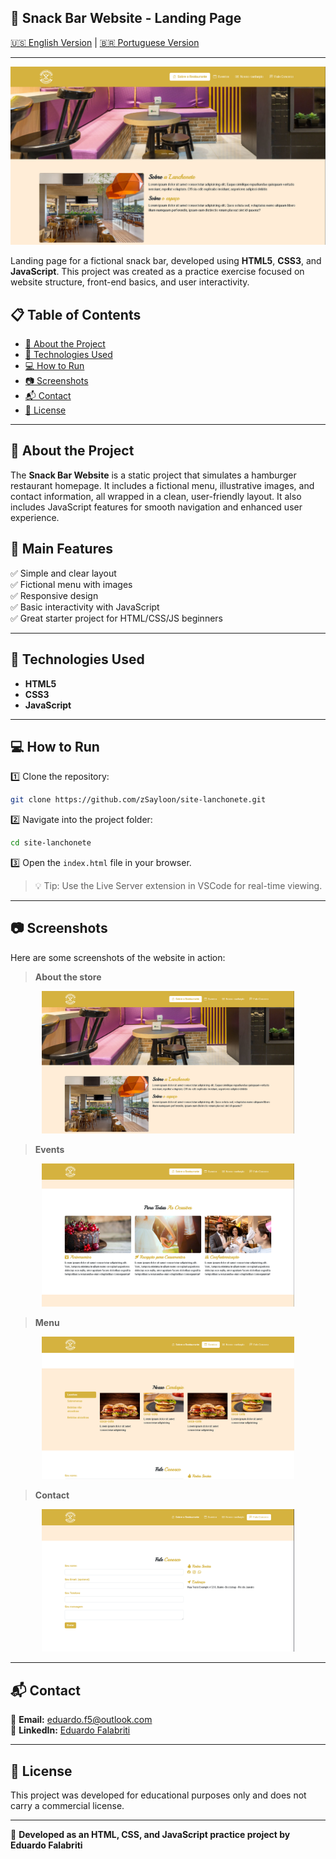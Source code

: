 ## 🍔 Snack Bar Website - Landing Page

[🇺🇸 English Version](#) | [🇧🇷 Portuguese Version](PT-BR-README.md) 

---

![Snack Bar Website](img/Screenshot_1.png)

Landing page for a fictional snack bar, developed using **HTML5**, **CSS3**, and **JavaScript**. This project was created as a practice exercise focused on website structure, front-end basics, and user interactivity.

## 📋 Table of Contents

- [📌 About the Project](#-about-the-project)
- [🚀 Technologies Used](#-technologies-used)
- [💻 How to Run](#-how-to-run)
- [📷 Screenshots](#-screenshots)
- [📬 Contact](#-contact)
- [📜 License](#-license)

---

## 📌 About the Project

The **Snack Bar Website** is a static project that simulates a hamburger restaurant homepage. It includes a fictional menu, illustrative images, and contact information, all wrapped in a clean, user-friendly layout. It also includes JavaScript features for smooth navigation and enhanced user experience.

## 🔹 Main Features

✅ Simple and clear layout  
✅ Fictional menu with images  
✅ Responsive design  
✅ Basic interactivity with JavaScript  
✅ Great starter project for HTML/CSS/JS beginners

---

## 🚀 Technologies Used

- **HTML5**  
- **CSS3**  
- **JavaScript**

---

## 💻 How to Run

1️⃣ Clone the repository:  
```bash
git clone https://github.com/zSayloon/site-lanchonete.git
```

2️⃣ Navigate into the project folder:  
```bash
cd site-lanchonete
```

3️⃣ Open the `index.html` file in your browser.

> 💡 Tip: Use the Live Server extension in VSCode for real-time viewing.

---

## 📷 Screenshots

Here are some screenshots of the website in action:

>**About the store**
<p align="center">
  <img src="img/Screenshot_1.png" alt="Home Page" width="80%">
</p>

>**Events**
<p align="center">
  <img src="img/Screenshot_2.png" alt="Menu Page" width="80%">
</p>

>**Menu**
<p align="center">
  <img src="img/Screenshot_3.png" alt="Menu Page" width="80%">
</p>

>**Contact**
<p align="center">
  <img src="img/Screenshot_4.png" alt="Menu Page" width="80%">
</p>

---

## 📬 Contact

📧 **Email:** eduardo.f5@outlook.com  
🔗 **LinkedIn:** [Eduardo Falabriti](https://www.linkedin.com/in/eduardo-falabriti-b-ferreira-537241310/)

---

## 📜 License

This project was developed for educational purposes only and does not carry a commercial license.

---

🍟 **Developed as an HTML, CSS, and JavaScript practice project by Eduardo Falabriti**
